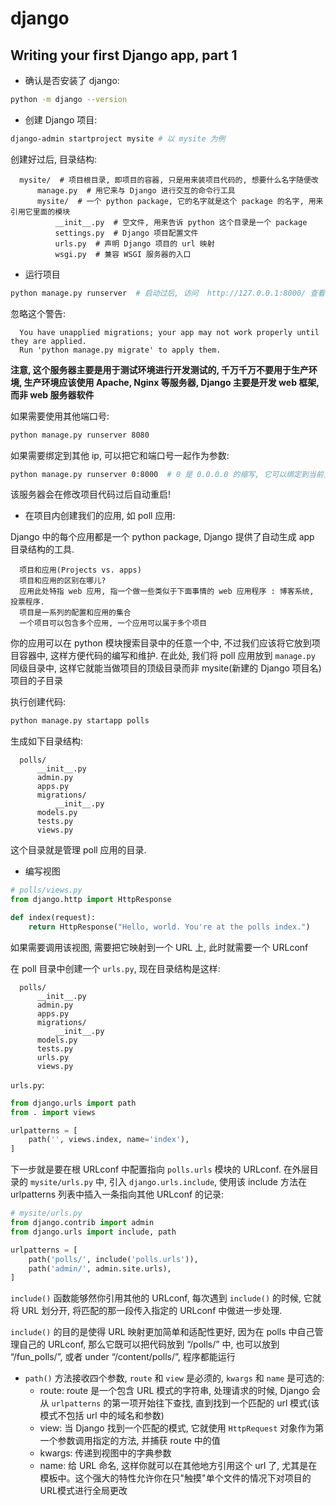 # django

## Writing your first Django app, part 1

- 确认是否安装了 django:

```sh
python -m django --version
```

- 创建 Django 项目:

```sh
django-admin startproject mysite # 以 mysite 为例
```

创建好过后, 目录结构:

      mysite/  # 项目根目录, 即项目的容器, 只是用来装项目代码的, 想要什么名字随便改
          manage.py  # 用它来与 Django 进行交互的命令行工具
          mysite/  # 一个 python package, 它的名字就是这个 package 的名字, 用来引用它里面的模块
              __init__.py  # 空文件, 用来告诉 python 这个目录是一个 package
              settings.py  # Django 项目配置文件
              urls.py  # 声明 Django 项目的 url 映射
              wsgi.py  # 兼容 WSGI 服务器的入口

- 运行项目

```sh
python manage.py runserver  # 启动过后, 访问  http://127.0.0.1:8000/ 查看
```

忽略这个警告:

      You have unapplied migrations; your app may not work properly until they are applied.
      Run 'python manage.py migrate' to apply them.

**注意, 这个服务器主要是用于测试环境进行开发测试的, 千万千万不要用于生产环境, 生产环境应该使用 Apache, Nginx 等服务器, Django 主要是开发 web 框架, 而非 web 服务器软件**


如果需要使用其他端口号:

```sh
python manage.py runserver 8080
```

如果需要绑定到其他 ip, 可以把它和端口号一起作为参数:

```sh
python manage.py runserver 0:8000  # 0 是 0.0.0.0 的缩写, 它可以绑定到当前主机的任意 ip (每个主机可能有多个 ip)
```

该服务器会在修改项目代码过后自动重启!

- 在项目内创建我们的应用, 如 poll 应用:

Django 中的每个应用都是一个 python package, Django 提供了自动生成 app 目录结构的工具.

      项目和应用(Projects vs. apps)
      项目和应用的区别在哪儿?
      应用此处特指 web 应用, 指一个做一些类似于下面事情的 web 应用程序 : 博客系统, 投票程序.
      项目是一系列的配置和应用的集合
      一个项目可以包含多个应用, 一个应用可以属于多个项目

你的应用可以在 python 模块搜索目录中的任意一个中, 不过我们应该将它放到项目容器中, 这样方便代码的编写和维护. 在此处, 我们将 poll 应用放到 `manage.py` 同级目录中, 这样它就能当做项目的顶级目录而非 mysite(新建的 Django 项目名) 项目的子目录

执行创建代码:

```sh
python manage.py startapp polls
```

生成如下目录结构:

      polls/
          __init__.py
          admin.py
          apps.py
          migrations/
              __init__.py
          models.py
          tests.py
          views.py

这个目录就是管理 poll 应用的目录.

- 编写视图

```py
# polls/views.py
from django.http import HttpResponse

def index(request):
    return HttpResponse("Hello, world. You're at the polls index.")
```

如果需要调用该视图, 需要把它映射到一个 URL 上, 此时就需要一个 URLconf

在 poll 目录中创建一个 `urls.py`, 现在目录结构是这样:

      polls/
          __init__.py
          admin.py
          apps.py
          migrations/
              __init__.py
          models.py
          tests.py
          urls.py
          views.py

`urls.py`:

```py
from django.urls import path
from . import views

urlpatterns = [
    path('', views.index, name='index'),
]
```

下一步就是要在根 URLconf 中配置指向 `polls.urls` 模块的 URLconf. 在外层目录的 `mysite/urls.py` 中, 引入 `django.urls.include`, 使用该 include 方法在 urlpatterns 列表中插入一条指向其他 URLconf 的记录:

```py
# mysite/urls.py
from django.contrib import admin
from django.urls import include, path

urlpatterns = [
    path('polls/', include('polls.urls')),
    path('admin/', admin.site.urls),
]
```

`include()` 函数能够然你引用其他的 URLconf, 每次遇到 `include()` 的时候, 它就将 URL 划分开, 将匹配的那一段传入指定的 URLconf 中做进一步处理.

`include()` 的目的是使得 URL 映射更加简单和适配性更好, 因为在 polls 中自己管理自己的 URLconf, 那么它既可以把代码放到 “/polls/” 中, 也可以放到 “/fun_polls/”, 或者 under “/content/polls/”, 程序都能运行

- `path()` 方法接收四个参数, `route` 和 `view` 是必须的, `kwargs` 和 `name` 是可选的:
  - route: route 是一个包含 URL 模式的字符串, 处理请求的时候, Django 会从 `urlpatterns` 的第一项开始往下查找, 直到找到一个匹配的 url 模式(该模式不包括 url 中的域名和参数)
  - view: 当 Django 找到一个匹配的模式, 它就使用 `HttpRequest` 对象作为第一个参数调用指定的方法, 并捕获 route 中的值
  - kwargs: 传递到视图中的字典参数
  - name: 给 URL 命名, 这样你就可以在其他地方引用这个 url 了, 尤其是在模板中。这个强大的特性允许你在只"触摸"单个文件的情况下对项目的URL模式进行全局更改
